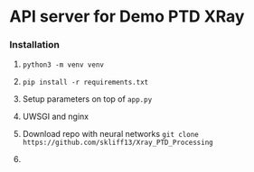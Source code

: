 # API server for Demo PTD XRay

### Installation
1. `python3 -m venv venv`
2. `pip install -r requirements.txt`
3. Setup parameters on top of `app.py`
4. UWSGI and nginx


1. Download repo with neural networks 
`git clone https://github.com/skliff13/Xray_PTD_Processing`
2. 